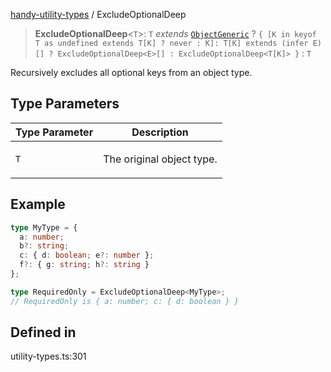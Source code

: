[handy-utility-types](https://github.com/itsmeid/handy-utility-types/tree/main/docs/README.md) / ExcludeOptionalDeep

> **ExcludeOptionalDeep**\<`T`\>: `T` *extends* [`ObjectGeneric`](https://github.com/itsmeid/handy-utility-types/tree/main/docs/type-aliases%5CObjectGeneric.md) ? `{ [K in keyof T as undefined extends T[K] ? never : K]: T[K] extends (infer E)[] ? ExcludeOptionalDeep<E>[] : ExcludeOptionalDeep<T[K]> }` : `T`

Recursively excludes all optional keys from an object type.

## Type Parameters

<table>
<thead>
<tr>
<th>Type Parameter</th>
<th>Description</th>
</tr>
</thead>
<tbody>
<tr>
<td>

`T`

</td>
<td>

The original object type.

</td>
</tr>
</tbody>
</table>

## Example

```ts
type MyType = {
  a: number;
  b?: string;
  c: { d: boolean; e?: number };
  f?: { g: string; h?: string }
};

type RequiredOnly = ExcludeOptionalDeep<MyType>;
// RequiredOnly is { a: number; c: { d: boolean } }
```

## Defined in

utility-types.ts:301
